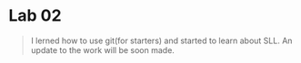 # Lab 02

> I lerned how to use git(for starters) and started to learn about SLL. An update to the work will be soon made.


